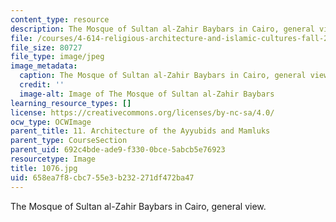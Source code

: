 ```yaml
---
content_type: resource
description: The Mosque of Sultan al-Zahir Baybars in Cairo, general view.
file: /courses/4-614-religious-architecture-and-islamic-cultures-fall-2002/658ea7f8cbc755e3b232271df472ba47_1076.jpg
file_size: 80727
file_type: image/jpeg
image_metadata:
  caption: The Mosque of Sultan al-Zahir Baybars in Cairo, general view.
  credit: ''
  image-alt: Image of The Mosque of Sultan al-Zahir Baybars
learning_resource_types: []
license: https://creativecommons.org/licenses/by-nc-sa/4.0/
ocw_type: OCWImage
parent_title: 11. Architecture of the Ayyubids and Mamluks
parent_type: CourseSection
parent_uid: 692c4bde-ade9-f330-0bce-5abcb5e76923
resourcetype: Image
title: 1076.jpg
uid: 658ea7f8-cbc7-55e3-b232-271df472ba47
---
```

The Mosque of Sultan al-Zahir Baybars in Cairo, general view.
